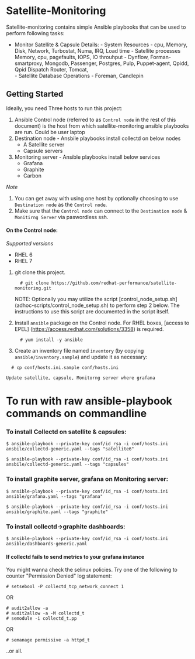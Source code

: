 # Satellite-Monitoring
Satellite-monitoring contains simple Ansible playbooks that can be used to perform following tasks:
* Monitor Satellite & Capsule Details:
       - System Resources
             - cpu, Memory, Disk, Network, Turbostat, Numa, IRQ, Load time
       - Satellite processes Memory, cpu, pagefaults, IOPS, IO throuhput
             - Dynflow, Forman-smartproxy, Mongodb, Passenger, Postgres, Pulp, Puppet-agent, Qpidd, Qpid Dispatch Router, Tomcat,  
       - Satellite Database Operations
             - Foreman, Candlepin

## Getting Started
Ideally, you need Three hosts to run this project:

1. Ansible Control node (referred to as `Control node` in the rest of this document) is the host from which satellite-monitoring ansible playbooks are run. Could be user laptop
2. Destination node - Ansbile playbooks install collectd on below nodes 
    - A Satellite server
    - Capsule servers
3. Monitoring server - Ansible playbooks install below services 
    - Grafana
    - Graphite
    - Carbon 

*Note*

1. You can get away with using one host by optionally choosing to use `Destination node` as the `Control node`.
2. Make sure that the `Control node` can connect to the `Destination node` & `Monitirng Server` via paswordless ssh.

#### On the Control node:

*Supported versions*
- RHEL 6
- RHEL 7

1. git clone this project.

   ```console
     # git clone https://github.com/redhat-performance/satellite-monitoring.git
   ```
   NOTE: Optionally you may utilize the script [control_node_setup.sh] (adhoc-scripts/control_node_setup.sh) to perform step 2 below.  The instructions to use this script are documented in the script itself.
2. Install `ansible` package on the Control node. For RHEL boxes, [access to EPEL] (https://access.redhat.com/solutions/3358) is required.

   ```console
     # yum install -y ansible
   ```
3. Create an inventory file named `inventory` (by copying `ansible/inventory.sample`) and update it as necessary:

  ```console
    # cp conf/hosts.ini.sample conf/hosts.ini
  ```

    Update satellite, capsule, Monitorng server where grafana 
# To run with raw ansible-playbook commands on commandline

###  To install Collectd on satellite & capsules:

```
$ ansible-playbook --private-key conf/id_rsa -i conf/hosts.ini ansbile/collectd-generic.yaml --tags "satellite6"
```

```
$ ansible-playbook --private-key conf/id_rsa -i conf/hosts.ini ansbile/collectd-generic.yaml --tags "capsules"
```

### To install graphite server, grafana on Monitoring server:

```
$ ansible-playbook --private-key conf/id_rsa -i conf/hosts.ini ansible/grafana.yaml --tags "grafana"
```

```
$ ansible-playbook --private-key conf/id_rsa -i conf/hosts.ini ansible/graphite.yaml --tags "graphite"
```


### To install collectd->graphite dashboards:

```
$ ansible-playbook --private-key conf/id_rsa -i conf/hosts.ini ansible/dashboards-generic.yaml
```

#### If collectd fails to send metrics to your grafana instance

You might wanna check the selinux policies. Try one of the following to counter "Permission Denied" log statement:

```
# setsebool -P collectd_tcp_network_connect 1
```

OR

```
# audit2allow -a
# audit2allow -a -M collectd_t
# semodule -i collectd_t.pp
```

OR

```
# semanage permissive -a httpd_t
```

..or all.

